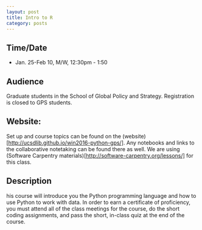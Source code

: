 ```yaml
---
layout: post
title: Intro to R
category: posts
---
```


## Time/Date 

* Jan. 25-Feb 10, M/W, 12:30pm - 1:50 

## Audience 

Graduate students in the School of Global Policy and Strategy. Registration is closed to GPS students. 

## Website: 

Set up and course topics can be found on the (website)[http://ucsdlib.github.io/win2016-python-gps/].  Any notebooks and links to the collaborative notetaking can be found there as well.  We are using (Software Carpentry materials)[http://software-carpentry.org/lessons/] for this class. 

## Description

his course will introduce you the Python programming language and how to use Python to work with data. In order to earn a certificate of proficiency, you must attend all of the class meetings for the course, do the short coding assignments, and pass the short, in-class quiz at the end of the course.
